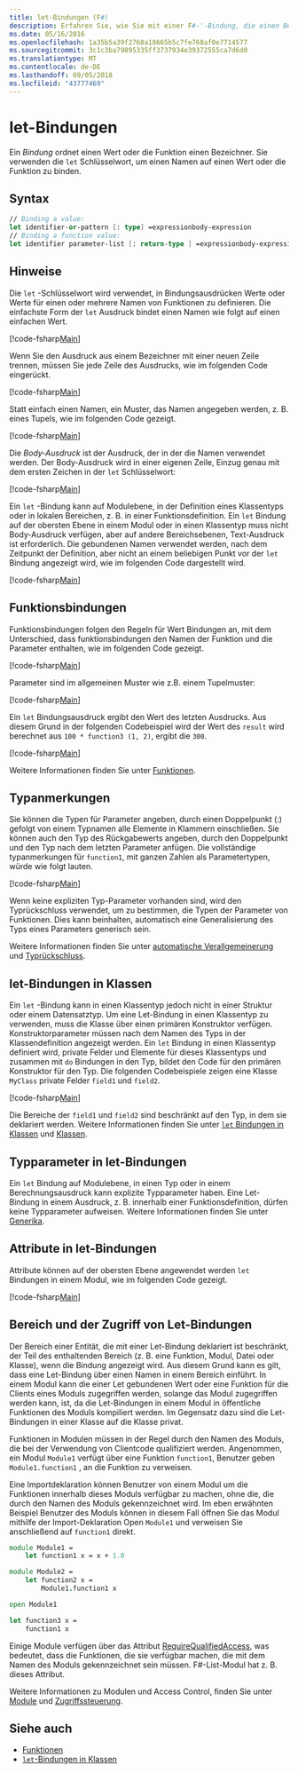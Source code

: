 ```yaml
---
title: let-Bindungen (F#)
description: Erfahren Sie, wie Sie mit einer F#-'-Bindung, die einen Bezeichner mit einem Wert oder die Funktion ordnet let'.
ms.date: 05/16/2016
ms.openlocfilehash: 1a35b5a39f2768a18665b5c7fe768af0e7714577
ms.sourcegitcommit: 3c1c3ba79895335ff3737934e39372555ca7d6d0
ms.translationtype: MT
ms.contentlocale: de-DE
ms.lasthandoff: 09/05/2018
ms.locfileid: "43777469"
---
```

# <a name="let-bindings"></a>let-Bindungen

Ein *Bindung* ordnet einen Wert oder die Funktion einen Bezeichner. Sie verwenden die `let` Schlüsselwort, um einen Namen auf einen Wert oder die Funktion zu binden.

## <a name="syntax"></a>Syntax

```fsharp
// Binding a value:
let identifier-or-pattern [: type] =expressionbody-expression
// Binding a function value:
let identifier parameter-list [: return-type ] =expressionbody-expression
```

## <a name="remarks"></a>Hinweise

Die `let` -Schlüsselwort wird verwendet, in Bindungsausdrücken Werte oder Werte für einen oder mehrere Namen von Funktionen zu definieren. Die einfachste Form der `let` Ausdruck bindet einen Namen wie folgt auf einen einfachen Wert.

[!code-fsharp[Main](../../../../samples/snippets/fsharp/lang-ref-1/snippet1101.fs)]

Wenn Sie den Ausdruck aus einem Bezeichner mit einer neuen Zeile trennen, müssen Sie jede Zeile des Ausdrucks, wie im folgenden Code eingerückt.

[!code-fsharp[Main](../../../../samples/snippets/fsharp/lang-ref-1/snippet1102.fs)]

Statt einfach einen Namen, ein Muster, das Namen angegeben werden, z. B. eines Tupels, wie im folgenden Code gezeigt.

[!code-fsharp[Main](../../../../samples/snippets/fsharp/lang-ref-1/snippet1103.fs)]

Die *Body-Ausdruck* ist der Ausdruck, der in der die Namen verwendet werden. Der Body-Ausdruck wird in einer eigenen Zeile, Einzug genau mit dem ersten Zeichen in der `let` Schlüsselwort:

[!code-fsharp[Main](../../../../samples/snippets/fsharp/lang-ref-1/snippet1104.fs)]

Ein `let` -Bindung kann auf Modulebene, in der Definition eines Klassentyps oder in lokalen Bereichen, z. B. in einer Funktionsdefinition. Ein `let` Bindung auf der obersten Ebene in einem Modul oder in einen Klassentyp muss nicht Body-Ausdruck verfügen, aber auf andere Bereichsebenen, Text-Ausdruck ist erforderlich. Die gebundenen Namen verwendet werden, nach dem Zeitpunkt der Definition, aber nicht an einem beliebigen Punkt vor der `let` Bindung angezeigt wird, wie im folgenden Code dargestellt wird.

[!code-fsharp[Main](../../../../samples/snippets/fsharp/lang-ref-1/snippet1105.fs)]

## <a name="function-bindings"></a>Funktionsbindungen

Funktionsbindungen folgen den Regeln für Wert Bindungen an, mit dem Unterschied, dass funktionsbindungen den Namen der Funktion und die Parameter enthalten, wie im folgenden Code gezeigt.

[!code-fsharp[Main](../../../../samples/snippets/fsharp/lang-ref-1/snippet1106.fs)]

Parameter sind im allgemeinen Muster wie z.B. einem Tupelmuster:

[!code-fsharp[Main](../../../../samples/snippets/fsharp/lang-ref-1/snippet1107.fs)]

Ein `let` Bindungsausdruck ergibt den Wert des letzten Ausdrucks. Aus diesem Grund in der folgenden Codebeispiel wird der Wert des `result` wird berechnet aus `100 * function3 (1, 2)`, ergibt die `300`.

[!code-fsharp[Main](../../../../samples/snippets/fsharp/lang-ref-1/snippet1109.fs)]

Weitere Informationen finden Sie unter [Funktionen](index.md).

## <a name="type-annotations"></a>Typanmerkungen

Sie können die Typen für Parameter angeben, durch einen Doppelpunkt (:) gefolgt von einem Typnamen alle Elemente in Klammern einschließen. Sie können auch den Typ des Rückgabewerts angeben, durch den Doppelpunkt und den Typ nach dem letzten Parameter anfügen. Die vollständige typanmerkungen für `function1`, mit ganzen Zahlen als Parametertypen, würde wie folgt lauten.

[!code-fsharp[Main](../../../../samples/snippets/fsharp/lang-ref-1/snippet1108.fs)]

Wenn keine expliziten Typ-Parameter vorhanden sind, wird den Typrückschluss verwendet, um zu bestimmen, die Typen der Parameter von Funktionen. Dies kann beinhalten, automatisch eine Generalisierung des Typs eines Parameters generisch sein.

Weitere Informationen finden Sie unter [automatische Verallgemeinerung](../generics/automatic-generalization.md) und [Typrückschluss](../type-inference.md).

## <a name="let-bindings-in-classes"></a>let-Bindungen in Klassen

Ein `let` -Bindung kann in einen Klassentyp jedoch nicht in einer Struktur oder einem Datensatztyp. Um eine Let-Bindung in einen Klassentyp zu verwenden, muss die Klasse über einen primären Konstruktor verfügen. Konstruktorparameter müssen nach dem Namen des Typs in der Klassendefinition angezeigt werden. Ein `let` Bindung in einen Klassentyp definiert wird, private Felder und Elemente für dieses Klassentyps und zusammen mit `do` Bindungen in den Typ, bildet den Code für den primären Konstruktor für den Typ. Die folgenden Codebeispiele zeigen eine Klasse `MyClass` private Felder `field1` und `field2`.

[!code-fsharp[Main](../../../../samples/snippets/fsharp/lang-ref-1/snippet1110.fs)]

Die Bereiche der `field1` und `field2` sind beschränkt auf den Typ, in dem sie deklariert werden. Weitere Informationen finden Sie unter [ `let` Bindungen in Klassen](../members/let-bindings-in-classes.md) und [Klassen](../classes.md).

## <a name="type-parameters-in-let-bindings"></a>Typparameter in let-Bindungen

Ein `let` Bindung auf Modulebene, in einen Typ oder in einem Berechnungsausdruck kann explizite Typparameter haben. Eine Let-Bindung in einem Ausdruck, z. B. innerhalb einer Funktionsdefinition, dürfen keine Typparameter aufweisen. Weitere Informationen finden Sie unter [Generika](../generics/index.md).

## <a name="attributes-on-let-bindings"></a>Attribute in let-Bindungen

Attribute können auf der obersten Ebene angewendet werden `let` Bindungen in einem Modul, wie im folgenden Code gezeigt.

[!code-fsharp[Main](../../../../samples/snippets/fsharp/lang-ref-1/snippet1111.fs)]

## <a name="scope-and-accessibility-of-let-bindings"></a>Bereich und der Zugriff von Let-Bindungen

Der Bereich einer Entität, die mit einer Let-Bindung deklariert ist beschränkt, der Teil des enthaltenden Bereich (z. B. eine Funktion, Modul, Datei oder Klasse), wenn die Bindung angezeigt wird. Aus diesem Grund kann es gilt, dass eine Let-Bindung über einen Namen in einem Bereich einführt. In einem Modul kann die einer Let gebundenen Wert oder eine Funktion für die Clients eines Moduls zugegriffen werden, solange das Modul zugegriffen werden kann, ist, da die Let-Bindungen in einem Modul in öffentliche Funktionen des Moduls kompiliert werden. Im Gegensatz dazu sind die Let-Bindungen in einer Klasse auf die Klasse privat.

Funktionen in Modulen müssen in der Regel durch den Namen des Moduls, die bei der Verwendung von Clientcode qualifiziert werden. Angenommen, ein Modul `Module1` verfügt über eine Funktion `function1`, Benutzer geben `Module1.function1` , an die Funktion zu verweisen.

Eine Importdeklaration können Benutzer von einem Modul um die Funktionen innerhalb dieses Moduls verfügbar zu machen, ohne die, die durch den Namen des Moduls gekennzeichnet wird. Im eben erwähnten Beispiel Benutzer des Moduls können in diesem Fall öffnen Sie das Modul mithilfe der Import-Deklaration Open `Module1` und verweisen Sie anschließend auf `function1` direkt.

```fsharp
module Module1 =
    let function1 x = x + 1.0

module Module2 =
    let function2 x =
        Module1.function1 x

open Module1

let function3 x =
    function1 x
```

Einige Module verfügen über das Attribut [RequireQualifiedAccess](https://msdn.microsoft.com/library/8b9b6ade-0471-4413-ac5d-638cd0de5f15), was bedeutet, dass die Funktionen, die sie verfügbar machen, die mit dem Namen des Moduls gekennzeichnet sein müssen. F#-List-Modul hat z. B. dieses Attribut.

Weitere Informationen zu Modulen und Access Control, finden Sie unter [Module](../modules.md) und [Zugriffssteuerung](../access-control.md).

## <a name="see-also"></a>Siehe auch

- [Funktionen](index.md)
- [`let`-Bindungen in Klassen](../members/let-bindings-in-classes.md)
